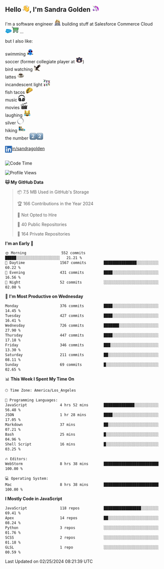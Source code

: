 ## Hello <img src="./static/emoji/wave.png" width="22" />, I'm Sandra Golden <img src="./static/emoji/unicorn-face.png" width="22" />

I'm a software engineer <img src="./static/emoji/female-technologist.png" width="22" /> building stuff at Salesforce Commerce Cloud <img src="./static/emoji/salesforce.png" width="22" /><img src="./static/emoji/commerce-cloud.png" width="22" />&nbsp;...

but I also like:<br/><br/>
swimming <img alt="swimming" src="./static/emoji/keep-swimming.png" width="22" /><br/>
soccer  (former collegiate player at <img src="./static/emoji/auburn.png" width="22" />)<br/>
bird watching <img src="./static/emoji/eagle.png" width="22" /><br/>
lattes <img src="./static/emoji/coffee.png" width="22" /><br/>
incandescent light <img src="./static/emoji/lights.png" width="22" /><br/>
fish tacos <img src="./static/emoji/taco.png" width="22" /><br/>
music <img src="./static/emoji/headphones.png" width="22" /><br/>
movies <img src="./static/emoji/movie-clapper.png" width="22" /><br/>
laughing <img src="./static/emoji/joy-cat.png" width="22" /><br/>
silver <img src="./static/emoji/silver-hoop.png" width="22" /><br/>
hiking <img src="./static/emoji/hiker.png" width="22" /><br/>
the number <img src="./static/emoji/two.png" width="22" /><img src="./static/emoji/two.png" width="22" />
<br/><br/>
<img align="left" alt="Sandra Golden | LinkedIn" width="22px" src="./static/emoji/linkedin.png" /> <a href="https://www.linkedin.com/in/sandragolden/">in/sandragolden</a>
<br/><br/>
<!--START_SECTION:waka-->
![Code Time](http://img.shields.io/badge/Code%20Time-186%20hrs%2051%20mins-blue)

![Profile Views](http://img.shields.io/badge/Profile%20Views-2-blue)

**🐱 My GitHub Data** 

> 📦 7.5 MB Used in GitHub's Storage 
 > 
> 🏆 166 Contributions in the Year 2024
 > 
> 🚫 Not Opted to Hire
 > 
> 📜 40 Public Repositories 
 > 
> 🔑 164 Private Repositories 
 > 
**I'm an Early 🐤** 

```text
🌞 Morning                552 commits         █████░░░░░░░░░░░░░░░░░░░░   21.21 % 
🌆 Daytime                1567 commits        ███████████████░░░░░░░░░░   60.22 % 
🌃 Evening                431 commits         ████░░░░░░░░░░░░░░░░░░░░░   16.56 % 
🌙 Night                  52 commits          ░░░░░░░░░░░░░░░░░░░░░░░░░   02.00 % 
```
📅 **I'm Most Productive on Wednesday** 

```text
Monday                   376 commits         ████░░░░░░░░░░░░░░░░░░░░░   14.45 % 
Tuesday                  427 commits         ████░░░░░░░░░░░░░░░░░░░░░   16.41 % 
Wednesday                726 commits         ███████░░░░░░░░░░░░░░░░░░   27.90 % 
Thursday                 447 commits         ████░░░░░░░░░░░░░░░░░░░░░   17.18 % 
Friday                   346 commits         ███░░░░░░░░░░░░░░░░░░░░░░   13.30 % 
Saturday                 211 commits         ██░░░░░░░░░░░░░░░░░░░░░░░   08.11 % 
Sunday                   69 commits          █░░░░░░░░░░░░░░░░░░░░░░░░   02.65 % 
```


📊 **This Week I Spent My Time On** 

```text
🕑︎ Time Zone: America/Los_Angeles

💬 Programming Languages: 
JavaScript               4 hrs 52 mins       ██████████████░░░░░░░░░░░   56.48 % 
JSON                     1 hr 28 mins        ████░░░░░░░░░░░░░░░░░░░░░   17.05 % 
Markdown                 37 mins             ██░░░░░░░░░░░░░░░░░░░░░░░   07.21 % 
Bash                     25 mins             █░░░░░░░░░░░░░░░░░░░░░░░░   04.96 % 
Shell Script             16 mins             █░░░░░░░░░░░░░░░░░░░░░░░░   03.25 % 

🔥 Editors: 
WebStorm                 8 hrs 38 mins       █████████████████████████   100.00 % 

💻 Operating System: 
Mac                      8 hrs 38 mins       █████████████████████████   100.00 % 
```

**I Mostly Code in JavaScript** 

```text
JavaScript               118 repos           █████████████████░░░░░░░░   69.41 % 
Apex                     14 repos            ██░░░░░░░░░░░░░░░░░░░░░░░   08.24 % 
Python                   3 repos             ░░░░░░░░░░░░░░░░░░░░░░░░░   01.76 % 
SCSS                     2 repos             ░░░░░░░░░░░░░░░░░░░░░░░░░   01.18 % 
GLSL                     1 repo              ░░░░░░░░░░░░░░░░░░░░░░░░░   00.59 % 
```




 Last Updated on 02/25/2024 08:21:39 UTC
<!--END_SECTION:waka-->

